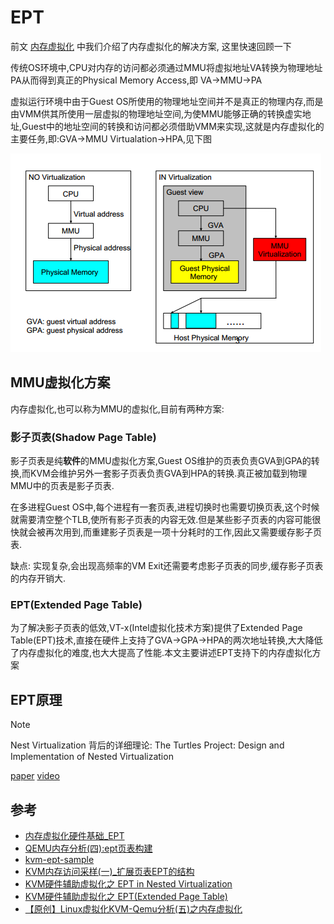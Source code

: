
# EPT

前文 [内存虚拟化](../内存虚拟化.md) 中我们介绍了内存虚拟化的解决方案, 这里快速回顾一下

传统OS环境中,CPU对内存的访问都必须通过MMU将虚拟地址VA转换为物理地址PA从而得到真正的Physical Memory Access,即 VA->MMU->PA

虚拟运行环境中由于Guest OS所使用的物理地址空间并不是真正的物理内存,而是由VMM供其所使用一层虚拟的物理地址空间,为使MMU能够正确的转换虚实地址,Guest中的地址空间的转换和访问都必须借助VMM来实现,这就是内存虚拟化的主要任务,即:GVA->MMU Virtualation->HPA,见下图

![20241105210151](https://raw.githubusercontent.com/learner-lu/picbed/master/20241105210151.png)

## MMU虚拟化方案

内存虚拟化,也可以称为MMU的虚拟化,目前有两种方案:

### 影子页表(Shadow Page Table)

影子页表是纯**软件**的MMU虚拟化方案,Guest OS维护的页表负责GVA到GPA的转换,而KVM会维护另外一套影子页表负责GVA到HPA的转换.真正被加载到物理MMU中的页表是影子页表.

在多进程Guest OS中,每个进程有一套页表,进程切换时也需要切换页表,这个时候就需要清空整个TLB,使所有影子页表的内容无效.但是某些影子页表的内容可能很快就会被再次用到,而重建影子页表是一项十分耗时的工作,因此又需要缓存影子页表.

缺点: 实现复杂,会出现高频率的VM Exit还需要考虑影子页表的同步,缓存影子页表的内存开销大.

### EPT(Extended Page Table)

为了解决影子页表的低效,VT-x(Intel虚拟化技术方案)提供了Extended Page Table(EPT)技术,直接在硬件上支持了GVA->GPA->HPA的两次地址转换,大大降低了内存虚拟化的难度,也大大提高了性能.本文主要讲述EPT支持下的内存虚拟化方案

## EPT原理

> [!NOTE]
> Nest Virtualization 背后的详细理论: The Turtles Project: Design and Implementation of Nested Virtualization
>
> [paper](https://www.usenix.org/legacy/event/osdi10/tech/full_papers/Ben-Yehuda.pdf) [video](https://www.usenix.org/conference/osdi10/turtles-project-design-and-implementation-nested-virtualization)


## 参考

- [内存虚拟化硬件基础_EPT](https://blog.csdn.net/huang987246510/article/details/104650146)
- [QEMU内存分析(四):ept页表构建](https://www.cnblogs.com/edver/p/14662609.html)
- [kvm-ept-sample](https://github.com/zhou-yuxin/kvm-ept-sample)
- [KVM内存访问采样(一)_扩展页表EPT的结构](https://zhou-yuxin.github.io/articles/2019/KVM%E5%86%85%E5%AD%98%E8%AE%BF%E9%97%AE%E9%87%87%E6%A0%B7%EF%BC%88%E4%B8%80%EF%BC%89%E2%80%94%E2%80%94%E6%89%A9%E5%B1%95%E9%A1%B5%E8%A1%A8EPT%E7%9A%84%E7%BB%93%E6%9E%84/index.html)
- [KVM硬件辅助虚拟化之 EPT in Nested Virtualization](https://royhunter.github.io/2014/06/20/NESTED-EPT/)
- [KVM硬件辅助虚拟化之 EPT(Extended Page Table)](https://royhunter.github.io/2014/06/18/KVM-EPT/)
- [【原创】Linux虚拟化KVM-Qemu分析(五)之内存虚拟化](https://www.cnblogs.com/LoyenWang/p/13943005.html)